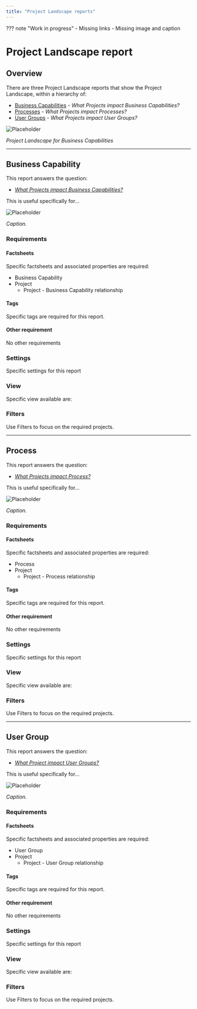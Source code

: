 ```yaml
---
title: "Project Landscape reports"
---
```


??? note "Work in progress"
    - Missing links
    - Missing image and caption

# Project Landscape report

## Overview

There are three Project Landscape reports that show the Project Landscape, within a hierarchy of:

- [Business Capabilities]() - *What Projects impact Business Capabilities?*
- [Processes]() - *What Projects impact Processes?*
- [User Groups]() - *What Projects impact User Groups?*

![Placeholder](https://dummyimage.com/800x450/eee/aaa)

*Project Landscape for Business Capabilities*

--- 

## Business Capability

This report answers the question:

- *[What Projects impact  Business Capabilities?](../questions/#business-capability)*

This is useful specifically for... 

![Placeholder](https://dummyimage.com/800x450/eee/aaa)

*Caption.*

### Requirements

#### Factsheets

Specific factsheets and associated properties are required:

- Business Capability 
- Project
    - Project - Business Capability relationship
    
#### Tags 

Specific tags are required for this report.

#### Other requirement

No other requirements

### Settings

Specific settings for this report 

### View

Specific view available are: 

### Filters

Use Filters to focus on the required projects.

--- 

## Process
This report answers the question:

- *[What Projects impact Process?](../questions/#process)*

This is useful specifically for... 

![Placeholder](https://dummyimage.com/800x450/eee/aaa)

*Caption.*

### Requirements

#### Factsheets

Specific factsheets and associated properties are required:

- Process 
- Project
    - Project - Process relationship
    
#### Tags 

Specific tags are required for this report.

#### Other requirement

No other requirements

### Settings

Specific settings for this report 

### View

Specific view available are: 

### Filters

Use Filters to focus on the required projects.

--- 

## User Group 

This report answers the question:

- *[What Project impact User Groups?](../questions/#user-groups)*

This is useful specifically for... 

![Placeholder](https://dummyimage.com/800x450/eee/aaa)

*Caption.*

### Requirements

#### Factsheets

Specific factsheets and associated properties are required:

- User Group 
- Project
    - Project - User Group relationship

#### Tags 

Specific tags are required for this report.

#### Other requirement

No other requirements

### Settings

Specific settings for this report 

### View

Specific view available are: 

### Filters

Use Filters to focus on the required projects.
